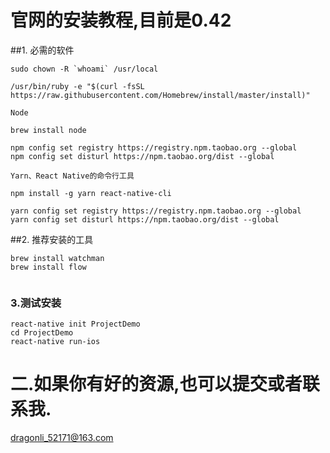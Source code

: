 

# 官网的安装教程,目前是0.42 
##1. 必需的软件

```
sudo chown -R `whoami` /usr/local

/usr/bin/ruby -e "$(curl -fsSL https://raw.githubusercontent.com/Homebrew/install/master/install)"

```

`Node`

```
brew install node

npm config set registry https://registry.npm.taobao.org --global
npm config set disturl https://npm.taobao.org/dist --global

```
`Yarn、React Native的命令行工具`

```
npm install -g yarn react-native-cli

yarn config set registry https://registry.npm.taobao.org --global
yarn config set disturl https://npm.taobao.org/dist --global

```

##2. 推荐安装的工具
```
brew install watchman
brew install flow


```
### 3.测试安装
```
react-native init ProjectDemo
cd ProjectDemo
react-native run-ios

```




# 二.如果你有好的资源,也可以提交或者联系我. 
 <dragonli_52171@163.com>   